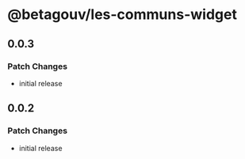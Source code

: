 # @betagouv/les-communs-widget

## 0.0.3

### Patch Changes

- initial release

## 0.0.2

### Patch Changes

- initial release

